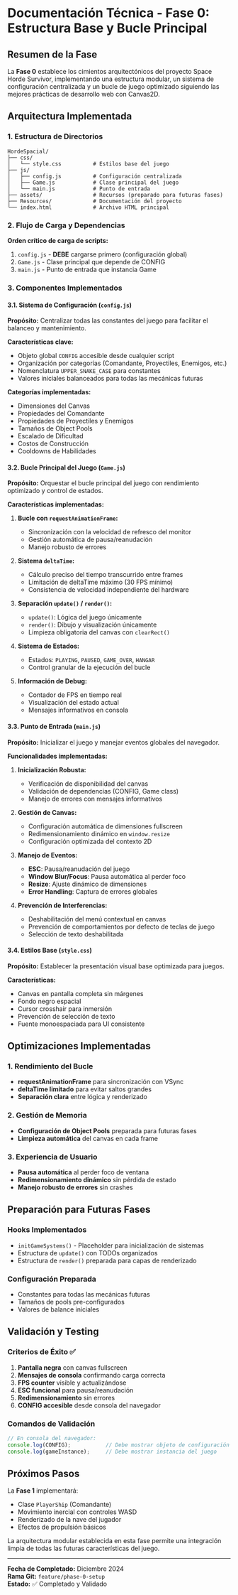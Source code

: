 # Documentación Técnica - Fase 0: Estructura Base y Bucle Principal

## Resumen de la Fase

La **Fase 0** establece los cimientos arquitectónicos del proyecto Space Horde Survivor, implementando una estructura modular, un sistema de configuración centralizada y un bucle de juego optimizado siguiendo las mejores prácticas de desarrollo web con Canvas2D.

## Arquitectura Implementada

### 1. Estructura de Directorios

```
HordeSpacial/
├── css/
│   └── style.css          # Estilos base del juego
├── js/
│   ├── config.js          # Configuración centralizada
│   ├── Game.js            # Clase principal del juego
│   └── main.js            # Punto de entrada
├── assets/                # Recursos (preparado para futuras fases)
├── Resources/             # Documentación del proyecto
└── index.html             # Archivo HTML principal
```

### 2. Flujo de Carga y Dependencias

**Orden crítico de carga de scripts:**
1. `config.js` - **DEBE** cargarse primero (configuración global)
2. `Game.js` - Clase principal que depende de CONFIG
3. `main.js` - Punto de entrada que instancia Game

### 3. Componentes Implementados

#### 3.1. Sistema de Configuración (`config.js`)

**Propósito:** Centralizar todas las constantes del juego para facilitar el balanceo y mantenimiento.

**Características clave:**
- Objeto global `CONFIG` accesible desde cualquier script
- Organización por categorías (Comandante, Proyectiles, Enemigos, etc.)
- Nomenclatura `UPPER_SNAKE_CASE` para constantes
- Valores iniciales balanceados para todas las mecánicas futuras

**Categorías implementadas:**
- Dimensiones del Canvas
- Propiedades del Comandante
- Propiedades de Proyectiles y Enemigos
- Tamaños de Object Pools
- Escalado de Dificultad
- Costos de Construcción
- Cooldowns de Habilidades

#### 3.2. Bucle Principal del Juego (`Game.js`)

**Propósito:** Orquestar el bucle principal del juego con rendimiento optimizado y control de estados.

**Características implementadas:**

1. **Bucle con `requestAnimationFrame`:**
   - Sincronización con la velocidad de refresco del monitor
   - Gestión automática de pausa/reanudación
   - Manejo robusto de errores

2. **Sistema `deltaTime`:**
   - Cálculo preciso del tiempo transcurrido entre frames
   - Limitación de deltaTime máximo (30 FPS mínimo)
   - Consistencia de velocidad independiente del hardware

3. **Separación `update()` / `render()`:**
   - `update()`: Lógica del juego únicamente
   - `render()`: Dibujo y visualización únicamente
   - Limpieza obligatoria del canvas con `clearRect()`

4. **Sistema de Estados:**
   - Estados: `PLAYING`, `PAUSED`, `GAME_OVER`, `HANGAR`
   - Control granular de la ejecución del bucle

5. **Información de Debug:**
   - Contador de FPS en tiempo real
   - Visualización del estado actual
   - Mensajes informativos en consola

#### 3.3. Punto de Entrada (`main.js`)

**Propósito:** Inicializar el juego y manejar eventos globales del navegador.

**Funcionalidades implementadas:**

1. **Inicialización Robusta:**
   - Verificación de disponibilidad del canvas
   - Validación de dependencias (CONFIG, Game class)
   - Manejo de errores con mensajes informativos

2. **Gestión de Canvas:**
   - Configuración automática de dimensiones fullscreen
   - Redimensionamiento dinámico en `window.resize`
   - Configuración optimizada del contexto 2D

3. **Manejo de Eventos:**
   - **ESC**: Pausa/reanudación del juego
   - **Window Blur/Focus**: Pausa automática al perder foco
   - **Resize**: Ajuste dinámico de dimensiones
   - **Error Handling**: Captura de errores globales

4. **Prevención de Interferencias:**
   - Deshabilitación del menú contextual en canvas
   - Prevención de comportamientos por defecto de teclas de juego
   - Selección de texto deshabilitada

#### 3.4. Estilos Base (`style.css`)

**Propósito:** Establecer la presentación visual base optimizada para juegos.

**Características:**
- Canvas en pantalla completa sin márgenes
- Fondo negro espacial
- Cursor crosshair para inmersión
- Prevención de selección de texto
- Fuente monoespaciada para UI consistente

## Optimizaciones Implementadas

### 1. Rendimiento del Bucle
- **requestAnimationFrame** para sincronización con VSync
- **deltaTime limitado** para evitar saltos grandes
- **Separación clara** entre lógica y renderizado

### 2. Gestión de Memoria
- **Configuración de Object Pools** preparada para futuras fases
- **Limpieza automática** del canvas en cada frame

### 3. Experiencia de Usuario
- **Pausa automática** al perder foco de ventana
- **Redimensionamiento dinámico** sin pérdida de estado
- **Manejo robusto de errores** sin crashes

## Preparación para Futuras Fases

### Hooks Implementados
- `initGameSystems()` - Placeholder para inicialización de sistemas
- Estructura de `update()` con TODOs organizados
- Estructura de `render()` preparada para capas de renderizado

### Configuración Preparada
- Constantes para todas las mecánicas futuras
- Tamaños de pools pre-configurados
- Valores de balance iniciales

## Validación y Testing

### Criterios de Éxito ✅
1. **Pantalla negra** con canvas fullscreen
2. **Mensajes de consola** confirmando carga correcta
3. **FPS counter** visible y actualizándose
4. **ESC funcional** para pausa/reanudación
5. **Redimensionamiento** sin errores
6. **CONFIG accesible** desde consola del navegador

### Comandos de Validación
```javascript
// En consola del navegador:
console.log(CONFIG);           // Debe mostrar objeto de configuración
console.log(gameInstance);     // Debe mostrar instancia del juego
```

## Próximos Pasos

La **Fase 1** implementará:
- Clase `PlayerShip` (Comandante)
- Movimiento inercial con controles WASD
- Renderizado de la nave del jugador
- Efectos de propulsión básicos

La arquitectura modular establecida en esta fase permite una integración limpia de todas las futuras características del juego.

---

**Fecha de Completado:** Diciembre 2024  
**Rama Git:** `feature/phase-0-setup`  
**Estado:** ✅ Completado y Validado 